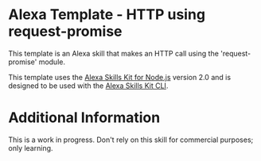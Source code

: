 # Alexa Template - HTTP using request-promise

This template is an Alexa skill that makes an HTTP call using the 'request-promise' module.

This template uses the [Alexa Skills Kit for Node.js](https://github.com/alexa/alexa-skills-kit-sdk-for-nodejs) version 2.0 and is designed to be used with the [Alexa Skills Kit CLI](https://developer.amazon.com/docs/smapi/ask-cli-intro.html).

# Additional Information

This is a work in progress.  Don't rely on this skill for commercial purposes; only learning.

